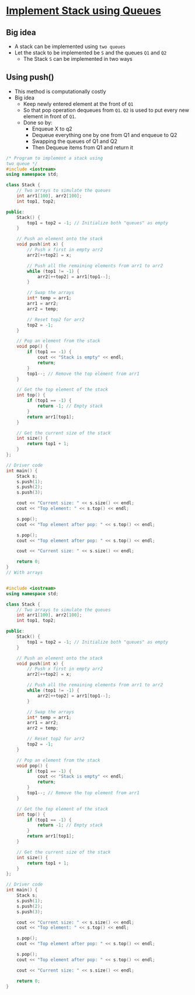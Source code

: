 # [Implement Stack using Queues](https://www.geeksforgeeks.org/implement-stack-using-queue/)

## Big idea 
- A stack can be implemented using `two queues` 
- Let the stack to be implemented be `S` and the queues `Q1` and `Q2`
  - The Stack `S` can be implemented in two ways

## Using push()
- This method is computationally costly
- Big idea
  - Keep newly entered element at the front of `Q1` 
  - So that pop operation dequeues from `Q1`. `Q2` is used to put every new element in front of `Q1`.
  - Done so by:
    - Enqueue X to q2
    - Dequeue everything one by one from Q1 and enqueue to Q2
    - Swapping the queues of Q1 and Q2
    - Then Dequeue items from Q1 and return it 
  
```cpp
/* Program to implement a stack using
two queue */
#include <iostream>
using namespace std;

class Stack {
    // Two arrays to simulate the queues
    int arr1[100], arr2[100];
    int top1, top2;

public:
    Stack() {
        top1 = top2 = -1; // Initialize both "queues" as empty
    }

    // Push an element onto the stack
    void push(int x) {
        // Push x first in empty arr2
        arr2[++top2] = x;

        // Push all the remaining elements from arr1 to arr2
        while (top1 != -1) {
            arr2[++top2] = arr1[top1--];
        }

        // Swap the arrays
        int* temp = arr1;
        arr1 = arr2;
        arr2 = temp;

        // Reset top2 for arr2
        top2 = -1;
    }

    // Pop an element from the stack
    void pop() {
        if (top1 == -1) {
            cout << "Stack is empty" << endl;
            return;
        }
        top1--; // Remove the top element from arr1
    }

    // Get the top element of the stack
    int top() {
        if (top1 == -1) {
            return -1; // Empty stack
        }
        return arr1[top1];
    }

    // Get the current size of the stack
    int size() {
        return top1 + 1;
    }
};

// Driver code
int main() {
    Stack s;
    s.push(1);
    s.push(2);
    s.push(3);

    cout << "Current size: " << s.size() << endl;
    cout << "Top element: " << s.top() << endl;

    s.pop();
    cout << "Top element after pop: " << s.top() << endl;

    s.pop();
    cout << "Top element after pop: " << s.top() << endl;

    cout << "Current size: " << s.size() << endl;

    return 0;
}
// With arrays 


#include <iostream>
using namespace std;

class Stack {
    // Two arrays to simulate the queues
    int arr1[100], arr2[100];
    int top1, top2;

public:
    Stack() {
        top1 = top2 = -1; // Initialize both "queues" as empty
    }

    // Push an element onto the stack
    void push(int x) {
        // Push x first in empty arr2
        arr2[++top2] = x;

        // Push all the remaining elements from arr1 to arr2
        while (top1 != -1) {
            arr2[++top2] = arr1[top1--];
        }

        // Swap the arrays
        int* temp = arr1;
        arr1 = arr2;
        arr2 = temp;

        // Reset top2 for arr2
        top2 = -1;
    }

    // Pop an element from the stack
    void pop() {
        if (top1 == -1) {
            cout << "Stack is empty" << endl;
            return;
        }
        top1--; // Remove the top element from arr1
    }

    // Get the top element of the stack
    int top() {
        if (top1 == -1) {
            return -1; // Empty stack
        }
        return arr1[top1];
    }

    // Get the current size of the stack
    int size() {
        return top1 + 1;
    }
};

// Driver code
int main() {
    Stack s;
    s.push(1);
    s.push(2);
    s.push(3);

    cout << "Current size: " << s.size() << endl;
    cout << "Top element: " << s.top() << endl;

    s.pop();
    cout << "Top element after pop: " << s.top() << endl;

    s.pop();
    cout << "Top element after pop: " << s.top() << endl;

    cout << "Current size: " << s.size() << endl;

    return 0;
}

```

